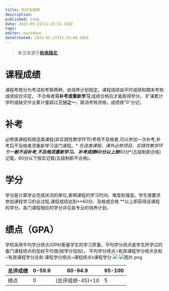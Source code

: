 ```yaml
---
title: 学分与成绩
description: 
published: true
date: 2023-05-21T11:25:51.218Z
tags: 
editor: markdown
dateCreated: 2023-05-21T11:25:49.185Z
---
```


> 本文来源于[**杭电指北**](https://www.yuque.com/hduer/guide)

# 课程成绩

课程考核分为考试和考察两种，由培养计划规定。课程成绩由平时成绩和期末考核成绩综合评定。
不合格者需**补考或重新学习**,成绩合格后才能取得学分。
旷课累计学时或缺交作业累计量超过**三分之一**，取消考核资格，成绩按“0”分记。

# 补考

必修类课程和限选类课程(非实践性教学环节)考核不及格者,可以参加一次补考,补考后不及格者须重新学习该门课程。*
*任选类课程、课外必修项目、实践性教学环节**一般不设补考,不及格须重新学习。
补考成绩60分以上按**60分**(五级制即合格)记载，60分以下按实记载(五级制即不合格)。

# 学分

学分是计算学业完成状况的单位,表明课程的学习时间、难度和强度。学生按要求参加课程学习的全过程,课程成绩达到**60分、及格或合格
**以上即获得该课程的学分。各门课程相应的学分详见各专业的培养计划。

# 绩点（GPA）

学校采用平均学分绩点(GPA)衡量学生的学习质量。平均学分绩点是学生所学过的备门课程绩点的加权平均值(按学分加权)。
平均学分绩点=有效课程学分绩点总和÷有效课程学分总和
课程学分绩点=课程绩点x课程学分
![](https://cdn.nlark.com/yuque/0/2021/jpeg/2760219/1625454639368-7f801797-c42d-4622-87a4-5063d8c6ac06.jpeg#clientId=ue15803e0-f647-4&from=paste&id=eogTV&originHeight=306&originWidth=721&originalType=url&ratio=1&status=done&style=none&taskId=u1150288d-2b74-474b-9531-da55b7af94f)
![图片.png](https://cdn.nlark.com/yuque/0/2021/png/21545052/1625388740958-c7e52ca8-7017-4ffd-ba34-a1955155e62e.png#clientId=ucc80238c-8bca-4&from=paste&height=455&id=ud65ce5d3&originHeight=455&originWidth=709&originalType=binary&ratio=1&size=10538&status=done&style=none&taskId=u82049d6e-e931-4efa-a124-10c5d9861c9&width=709)

| 总评成绩 | 0-59.9 | 60-94.9      | 95-100 |
|------|--------|--------------|--------|
| 绩点   | 0      | (总评成绩-45)÷10 | 5      |


